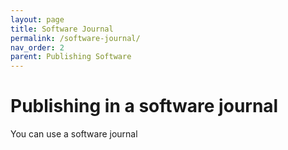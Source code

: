 ```yaml
---
layout: page
title: Software Journal
permalink: /software-journal/
nav_order: 2
parent: Publishing Software
---
```


# Publishing in a software journal

You can use a software journal


